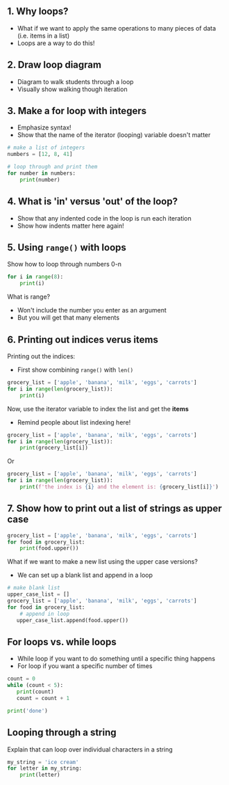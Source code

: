 ## 1. Why loops?

* What if we want to apply the same operations to many pieces of data (i.e. items in a list)
* Loops are a way to do this!

## 2. Draw loop diagram

* Diagram to walk students through a loop
* Visually show walking though iteration


## 3. Make a for loop with integers

* Emphasize syntax!
* Show that the name of the iterator (looping) variable doesn't matter

```python
# make a list of integers
numbers = [12, 8, 41]

# loop through and print them
for number in numbers:
    print(number)
```


## 4. What is 'in' versus 'out' of the loop?

* Show that any indented code in the loop is run each iteration
* Show how indents matter here again!


## 5. Using `range()` with loops

Show how to loop through numbers 0-n

```python
for i in range(8):
    print(i)
```

What is range?
* Won't include the number you enter as an argument
* But you will get that many elements


## 6. Printing out indices verus items

Printing out the indices:
* First show combining `range()` with `len()`

```python
grocery_list = ['apple', 'banana', 'milk', 'eggs', 'carrots']
for i in range(len(grocery_list)):
    print(i)
```

Now, use the iterator variable to index the list and get the **items**
* Remind people about list indexing here!


```python
grocery_list = ['apple', 'banana', 'milk', 'eggs', 'carrots']
for i in range(len(grocery_list)):
    print(grocery_list[i])
```

Or

```python
grocery_list = ['apple', 'banana', 'milk', 'eggs', 'carrots']
for i in range(len(grocery_list)):
    print(f'the index is {i} and the element is: {grocery_list[i]}')
```

## 7. Show how to print out a list of strings as upper case

```python
grocery_list = ['apple', 'banana', 'milk', 'eggs', 'carrots']
for food in grocery_list:
    print(food.upper())
```

What if we want to make a new list using the upper case versions?
* We can set up a blank list and append in a loop

```python
# make blank list
upper_case_list = []
grocery_list = ['apple', 'banana', 'milk', 'eggs', 'carrots']
for food in grocery_list:
    # append in loop
   upper_case_list.append(food.upper())
```

## For loops vs. while loops

* While loop if you want to do something until a specific thing happens
* For loop if you want a specific number of times

```python
count = 0
while (count < 5):
   print(count)
   count = count + 1

print('done')
```

## Looping through a string

Explain that can loop over individual characters in a string

```python
my_string = 'ice cream'
for letter in my_string:
    print(letter)
```
